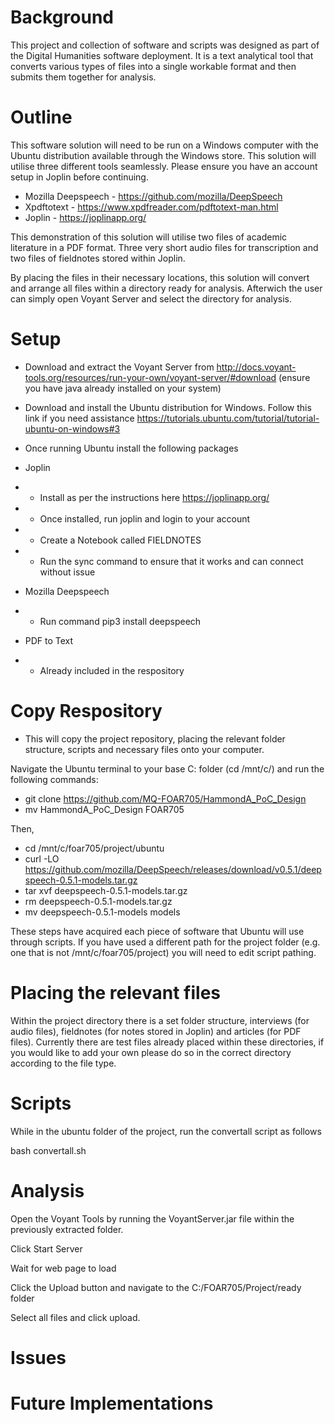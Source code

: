 # Background
This project and collection of software and scripts was designed as part of the Digital Humanities software deployment. It is a text analytical tool that converts various types of files into a single workable format and then submits them together for analysis.

# Outline
This software solution will need to be run on a Windows computer with the Ubuntu distribution available through the Windows store. This solution will utilise three different tools seamlessly. Please ensure you have an account setup in Joplin before continuing.

- Mozilla Deepspeech - https://github.com/mozilla/DeepSpeech
- Xpdftotext - https://www.xpdfreader.com/pdftotext-man.html
- Joplin - https://joplinapp.org/

This demonstration of this solution will utilise two files of academic literature in a PDF format. Three very short audio files for transcription and two files of fieldnotes stored within Joplin.

By placing the files in their necessary locations, this solution will convert and arrange all files within a directory ready for analysis. Afterwich the user can simply open Voyant Server and select the directory for analysis.

# Setup
- Download and extract the Voyant Server from
http://docs.voyant-tools.org/resources/run-your-own/voyant-server/#download
(ensure you have java already installed on your system)

- Download and install the Ubuntu distribution for Windows.
Follow this link if you need assistance https://tutorials.ubuntu.com/tutorial/tutorial-ubuntu-on-windows#3

- Once running Ubuntu install the following packages

- Joplin
- - Install as per the instructions here https://joplinapp.org/
- - Once installed, run joplin and login to your account
- - Create a Notebook called FIELDNOTES
- - Run the sync command to ensure that it works and can connect without issue

- Mozilla Deepspeech
- - Run command pip3 install deepspeech

- PDF to Text
- - Already included in the respository



# Copy Respository

- This will copy the project repository, placing the relevant folder structure, scripts and necessary files onto your computer. 


Navigate the Ubuntu terminal to your base C: folder (cd /mnt/c/) and run the following commands:

- git clone https://github.com/MQ-FOAR705/HammondA_PoC_Design
- mv HammondA_PoC_Design FOAR705

Then,

- cd /mnt/c/foar705/project/ubuntu
- curl -LO https://github.com/mozilla/DeepSpeech/releases/download/v0.5.1/deepspeech-0.5.1-models.tar.gz
- tar xvf deepspeech-0.5.1-models.tar.gz
- rm deepspeech-0.5.1-models.tar.gz
- mv deepspeech-0.5.1-models models

These steps have acquired each piece of software that Ubuntu will use through scripts. If you have used a different path for the project folder (e.g. one that is not /mnt/c/foar705/project) you will need to edit script pathing. 

# Placing the relevant files
Within the project directory there is a set folder structure, interviews (for audio files), fieldnotes (for notes stored in Joplin) and articles (for PDF files). Currently there are test files already placed within these directories, if you would like to add your own please do so in the correct directory according to the file type.

# Scripts
While in the ubuntu folder of the project, run the convertall script as follows

bash convertall.sh

# Analysis
Open the Voyant Tools by running the VoyantServer.jar file within the previously extracted folder.

Click Start Server

Wait for web page to load

Click the Upload button and navigate to the C:/FOAR705/Project/ready folder

Select all files and click upload.

# Issues

# Future Implementations

